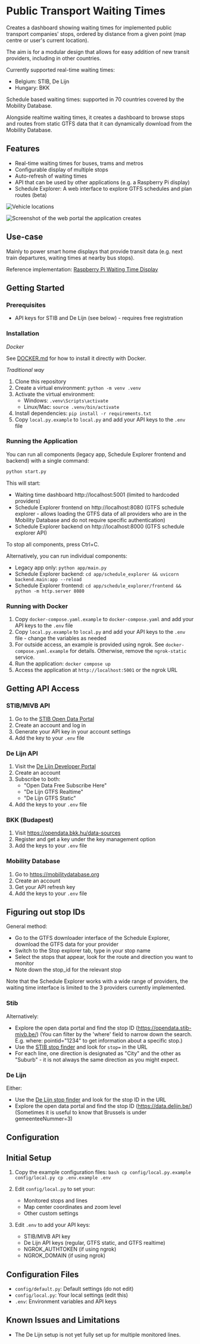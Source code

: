 # Public Transport Waiting Times

Creates a dashboard showing waiting times for implemented public transport companies' stops, ordered by distance from a given point (map centre or user's current location).

The aim is for a modular design that allows for easy addition of new transit providers, including in other countries.

Currently supported real-time waiting times:
- Belgium: STIB, De Lijn
- Hungary: BKK

Schedule based waiting times: supported in 70 countries covered by the Mobility Database.

Alongside realtime waiting times, it creates a dashboard to browse stops and routes from static GTFS data that it can dynamically download from the Mobility Database.

## Features
- Real-time waiting times for  buses, trams and metros
- Configurable display of multiple stops
- Auto-refresh of waiting times
- API that can be used by other applications (e.g. a Raspberry Pi display)
- Schedule Explorer: A web interface to explore GTFS schedules and plan routes (beta)

![Vehicle locations](docs/images/vehicle_tracking_on_the_frontend.png)

![Screenshot of the web portal the application creates](docs/images/webportal.png)


## Use-case
Mainly to power smart home displays that provide transit data (e.g. next train departures, waiting times at nearby bus stops).

Reference implementation: [Raspberry Pi Waiting Time Display](https://github.com/bdamokos/rpi_waiting_time_display)

## Getting Started

### Prerequisites

- API keys for STIB and De Lijn (see below) - requires free registration

### Installation
*Docker*

See [DOCKER.md](DOCKER.md) for how to install it directly with Docker.

*Traditional way*
1. Clone this repository
2. Create a virtual environment: `python -m venv .venv`
3. Activate the virtual environment:
   - Windows: `.venv\Scripts\activate`
   - Linux/Mac: `source .venv/bin/activate`
4. Install dependencies: `pip install -r requirements.txt`
5. Copy `local.py.example` to `local.py` and add your API keys to the `.env` file

### Running the Application

You can run all components (legacy app, Schedule Explorer frontend and backend) with a single command:

```bash
python start.py
```

This will start:
- Waiting time dashboard http://localhost:5001 (limited to hardcoded providers)
- Schedule Explorer frontend on http://localhost:8080 (GTFS schedule explorer - allows loading the GTFS data of all providers who are in the Mobility Database and do not require specific authentication)
- Schedule Explorer backend on http://localhost:8000 (GTFS schedule explorer API)

To stop all components, press Ctrl+C.

Alternatively, you can run individual components:
- Legacy app only: `python app/main.py`
- Schedule Explorer backend: `cd app/schedule_explorer && uvicorn backend.main:app --reload`
- Schedule Explorer frontend: `cd app/schedule_explorer/frontend && python -m http.server 8080`

### Running with Docker

1. Copy `docker-compose.yaml.example` to `docker-compose.yaml` and add your API keys to the `.env` file
2. Copy `local.py.example` to `local.py` and add your API keys to the `.env` file - change the variables as needed
3. For outside access, an example is provided using ngrok. See `docker-compose.yaml.example` for details. Otherwise, remove the `ngrok-static` service.
4. Run the application: `docker compose up`
5. Access the application at `http://localhost:5001` or the ngrok URL

## Getting API Access

### STIB/MIVB API

1. Go to the [STIB Open Data Portal](https://opendata.stib-mivb.be/)
2. Create an account and log in
3. Generate your API key in your account settings
4. Add the key to your `.env` file

### De Lijn API

1. Visit the [De Lijn Developer Portal](https://data.delijn.be/)
2. Create an account
3. Subscribe to both:
   - "Open Data Free Subscribe Here" 
   - "De Lijn GTFS Realtime"
   - "De Lijn GTFS Static"
4. Add the keys to your `.env` file

### BKK (Budapest)

1. Visit https://opendata.bkk.hu/data-sources
2. Register and get a key under the key management option
3. Add the keys to your `.env` file

### Mobility Database

1. Go to https://mobilitydatabase.org
2. Create an account
3. Get your API refresh key
4. Add the keys to your `.env` file


## Figuring out stop IDs

General method:

- Go to the GTFS downloader interface of the Schedule Explorer, download the GTFS data for your provider
- Switch to the Stop explorer tab, type in your stop name
- Select the stops that appear, look for the route and direction you want to monitor
- Note down the stop_id for the relevant stop

Note that the Schedule Explorer works with a wide range of providers, the waiting time interface is limited to the 3 providers currently implemented.
  
### Stib
Alternatively:
- Explore the open data portal and find the stop ID (https://opendata.stib-mivb.be/) (You can filter by the 'where' field to narrow down the search. E.g. where: pointid="1234" to get information about a specific stop.)
- Use the [STIB stop finder](https://www.stib-mivb.be/index.htm?l=fr) and look for `stop=` in the URL
- For each line, one direction is designated as "City" and the other as "Suburb" - it is not always the same direction as you might expect.

### De Lijn
Either:
- Use the [De Lijn stop finder](https://www.delijn.be/nl/haltes/) and look for the stop ID in the URL
- Explore the open data portal and find the stop ID (https://data.delijn.be/) (Sometimes it is useful to know that Brussels is under gemeenteeNummer=3)

## Configuration

## Initial Setup

1. Copy the example configuration files:   ```bash
   cp config/local.py.example config/local.py
   cp .env.example .env   ```

2. Edit `config/local.py` to set your:
   - Monitored stops and lines
   - Map center coordinates and zoom level
   - Other custom settings

3. Edit `.env` to add your API keys:
   - STIB/MIVB API key
   - De Lijn API keys (regular, GTFS static, and GTFS realtime)
   - NGROK_AUTHTOKEN (if using ngrok)
   - NGROK_DOMAIN (if using ngrok)

## Configuration Files

- `config/default.py`: Default settings (do not edit)
- `config/local.py`: Your local settings (edit this)
- `.env`: Environment variables and API keys

## Known Issues and Limitations

- The De Lijn setup is not yet fully set up for multiple monitored lines.

